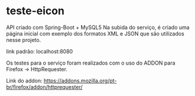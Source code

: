 # teste-eicon

API criado com Spring-Boot + MySQL5
Na subida do serviço, é criado uma página inicial com exemplo dos formatos XML e JSON que são utilizados nesse projeto.

link padrão: localhost:8080

Os testes para o serviço foram realizados com o uso do ADDON para Firefox -> HttpRequester.

Link do addon: https://addons.mozilla.org/pt-br/firefox/addon/httprequester/
